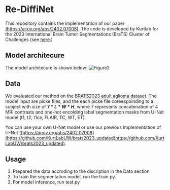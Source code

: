 # Re-DiffiNet

This repository contains the implementation of our paper [(https://arxiv.org/abs/2402.07008)](https://openreview.net/pdf?id=vCEMidGVbv). The code is developed by Kurtlab for the 2023 International Brain Tumor Segmentations (BraTS) Cluster of Challenges (see [here](https://www.synapse.org/#!Synapse:syn51156910/wiki/621282).)

## Model architecure
The model architecure is shown below:
![Figure2](https://github.com/KurtLabUW/Re-DiffiNet/assets/9877397/68580b61-d30b-47ae-b236-139fea47a976)

## Data
We evaluated our method on the [BRATS2023 adult aglioma dataset]([https://www.med.upenn.edu/cbica/brats2020/data.html](https://www.synapse.org/#!Synapse:syn51156910/wiki/621282)).
The model input are picke files, and the each picke file coreespoinding to a subject with size of  **$`7*L*W*H `$**, where 7 represents concatenation of 4 MRI contrasts and  one-hot encolding label segmentation masks from U-Net model (t1, t2, t1ce, FLAIR, TC, WT, ET).

You can use your own U-Net model or use our previous Implementation of U-Net ([https://arxiv.org/abs/2402.07008](https://github.com/KurtLabUW/brats2023_updated)https://github.com/KurtLabUW/brats2023_updated). 

## Usage

1. Prepared the data accroding to the discription in the Data section.
2. To train the segmentation model, run the train.py. 
3. For model inference, run test.py 
